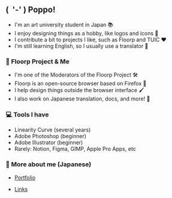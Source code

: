 ## ( &nbsp;'-' ) Poppo!

- I'm an art university student in Japan 📚
- I enjoy designing things as a hobby, like logos and icons 🎨
- I contribute a bit to projects I like, such as Floorp and TUIC ❤️
- I'm still learning English, so I usually use a translator 🫠

### 🪼 Floorp Project & Me

- I'm one of the Moderators of the Floorp Project 🛠️
- Floorp is an open-source browser based on Firefox 🦊
- I help design things outside the browser interface 🖌️
- I also work on Japanese translation, docs, and more! 📃

### 💻 Tools I have

- Linearity Curve (several years)
- Adobe Photoshop (beginner)
- Adobe Illustrator (beginner)
- Rarely: Notion, Figma, GIMP, Apple Pro Apps, etc

### 👋 More about me (Japanese)

- [Portfolio](https://cutterknife.studio.site/)

- [Links](https://potofu.me/cutterknife/)
